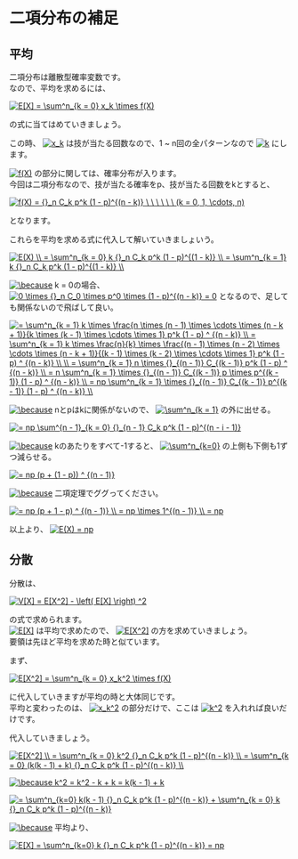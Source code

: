 # 二項分布の補足

## 平均

二項分布は離散型確率変数です。  
なので、平均を求めるには、

<a href="https://www.codecogs.com/eqnedit.php?latex=E[X]&space;=&space;\sum^n_{k&space;=&space;0}&space;x_k&space;\times&space;f(X)" target="_blank"><img src="https://latex.codecogs.com/gif.latex?E[X]&space;=&space;\sum^n_{k&space;=&space;0}&space;x_k&space;\times&space;f(X)" title="E[X] = \sum^n_{k = 0} x_k \times f(X)" /></a>

の式に当てはめていきましょう。

この時、
<a href="https://www.codecogs.com/eqnedit.php?latex=x_k" target="_blank"><img src="https://latex.codecogs.com/gif.latex?x_k" title="x_k" /></a>
は技が当たる回数なので、1 ~ n回の全パターンなので
<a href="https://www.codecogs.com/eqnedit.php?latex=k" target="_blank"><img src="https://latex.codecogs.com/gif.latex?k" title="k" /></a>
にします。

<a href="https://www.codecogs.com/eqnedit.php?latex=f(X)" target="_blank"><img src="https://latex.codecogs.com/gif.latex?f(X)" title="f(X)" /></a>
の部分に関しては、確率分布が入ります。  
今回は二項分布なので、技が当たる確率をp、技が当たる回数をkとすると、  

<a href="https://www.codecogs.com/eqnedit.php?latex=f(X)&space;=&space;{}_n&space;C_k&space;p^k&space;(1&space;-&space;p)^{(n&space;-&space;k)}&space;\&space;\&space;\&space;\&space;\&space;\&space;(k&space;=&space;0,&space;1,&space;\cdots,&space;n)" target="_blank"><img src="https://latex.codecogs.com/gif.latex?f(X)&space;=&space;{}_n&space;C_k&space;p^k&space;(1&space;-&space;p)^{(n&space;-&space;k)}&space;\&space;\&space;\&space;\&space;\&space;\&space;(k&space;=&space;0,&space;1,&space;\cdots,&space;n)" title="f(X) = {}_n C_k p^k (1 - p)^{(n - k)} \ \ \ \ \ \ (k = 0, 1, \cdots, n)" /></a>

となります。

これらを平均を求める式に代入して解いていきましょいう。

<a href="https://www.codecogs.com/eqnedit.php?latex=E(X)&space;\\&space;=&space;\sum^n_{k&space;=&space;0}&space;k&space;{}_n&space;C_k&space;p^k&space;(1&space;-&space;p)^{(1&space;-&space;k)}&space;\\&space;=&space;\sum^n_{k&space;=&space;1}&space;k&space;{}_n&space;C_k&space;p^k&space;(1&space;-&space;p)^{(1&space;-&space;k)}&space;\\" target="_blank"><img src="https://latex.codecogs.com/gif.latex?E(X)&space;\\&space;=&space;\sum^n_{k&space;=&space;0}&space;k&space;{}_n&space;C_k&space;p^k&space;(1&space;-&space;p)^{(1&space;-&space;k)}&space;\\&space;=&space;\sum^n_{k&space;=&space;1}&space;k&space;{}_n&space;C_k&space;p^k&space;(1&space;-&space;p)^{(1&space;-&space;k)}&space;\\" title="E(X) \\ = \sum^n_{k = 0} k {}_n C_k p^k (1 - p)^{(1 - k)} \\ = \sum^n_{k = 1} k {}_n C_k p^k (1 - p)^{(1 - k)} \\" /></a>

<a href="https://www.codecogs.com/eqnedit.php?latex=\because" target="_blank"><img src="https://latex.codecogs.com/gif.latex?\because" title="\because" /></a>
k = 0の場合、
<a href="https://www.codecogs.com/eqnedit.php?latex=0&space;\times&space;{}_n&space;C_0&space;\times&space;p^0&space;\times&space;(1&space;-&space;p)^{(n&space;-&space;k)}&space;=&space;0" target="_blank"><img src="https://latex.codecogs.com/gif.latex?0&space;\times&space;{}_n&space;C_0&space;\times&space;p^0&space;\times&space;(1&space;-&space;p)^{(n&space;-&space;k)}&space;=&space;0" title="0 \times {}_n C_0 \times p^0 \times (1 - p)^{(n - k)} = 0" /></a>
となるので、足しても関係ないので飛ばして良い。

<a href="https://www.codecogs.com/eqnedit.php?latex==&space;\sum^n_{k&space;=&space;1}&space;k&space;\times&space;\frac{n&space;\times&space;(n&space;-&space;1)&space;\times&space;\cdots&space;\times&space;(n&space;-&space;k&space;&plus;&space;1)}{k&space;\times&space;(k&space;-&space;1)&space;\times&space;\cdots&space;\times&space;1}&space;p^k&space;(1&space;-&space;p)&space;^&space;{(n&space;-&space;k)}&space;\\&space;=&space;\sum^n_{k&space;=&space;1}&space;k&space;\times&space;\frac{n}{k}&space;\times&space;\frac{(n&space;-&space;1)&space;\times&space;(n&space;-&space;2)&space;\times&space;\cdots&space;\times&space;(n&space;-&space;k&space;&plus;&space;1)}{(k&space;-&space;1)&space;\times&space;(k&space;-&space;2)&space;\times&space;\cdots&space;\times&space;1}&space;p^k&space;(1&space;-&space;p)&space;^&space;{(n&space;-&space;k)}&space;\\&space;\\&space;=&space;\sum^n_{k&space;=&space;1}&space;n&space;\times&space;{}_{(n&space;-&space;1)}&space;C_{(k&space;-&space;1)}&space;p^k&space;(1&space;-&space;p)&space;^&space;{(n&space;-&space;k)}&space;\\&space;=&space;n&space;\sum^n_{k&space;=&space;1}&space;\times&space;{}_{(n&space;-&space;1)}&space;C_{(k&space;-&space;1)}&space;p&space;\times&space;p^{(k&space;-&space;1)}&space;(1&space;-&space;p)&space;^&space;{(n&space;-&space;k)}&space;\\&space;=&space;np&space;\sum^n_{k&space;=&space;1}&space;\times&space;{}_{(n&space;-&space;1)}&space;C_{(k&space;-&space;1)}&space;p^{(k&space;-&space;1)}&space;(1&space;-&space;p)&space;^&space;{(n&space;-&space;k)}&space;\\" target="_blank"><img src="https://latex.codecogs.com/gif.latex?=&space;\sum^n_{k&space;=&space;1}&space;k&space;\times&space;\frac{n&space;\times&space;(n&space;-&space;1)&space;\times&space;\cdots&space;\times&space;(n&space;-&space;k&space;&plus;&space;1)}{k&space;\times&space;(k&space;-&space;1)&space;\times&space;\cdots&space;\times&space;1}&space;p^k&space;(1&space;-&space;p)&space;^&space;{(n&space;-&space;k)}&space;\\&space;=&space;\sum^n_{k&space;=&space;1}&space;k&space;\times&space;\frac{n}{k}&space;\times&space;\frac{(n&space;-&space;1)&space;\times&space;(n&space;-&space;2)&space;\times&space;\cdots&space;\times&space;(n&space;-&space;k&space;&plus;&space;1)}{(k&space;-&space;1)&space;\times&space;(k&space;-&space;2)&space;\times&space;\cdots&space;\times&space;1}&space;p^k&space;(1&space;-&space;p)&space;^&space;{(n&space;-&space;k)}&space;\\&space;\\&space;=&space;\sum^n_{k&space;=&space;1}&space;n&space;\times&space;{}_{(n&space;-&space;1)}&space;C_{(k&space;-&space;1)}&space;p^k&space;(1&space;-&space;p)&space;^&space;{(n&space;-&space;k)}&space;\\&space;=&space;n&space;\sum^n_{k&space;=&space;1}&space;\times&space;{}_{(n&space;-&space;1)}&space;C_{(k&space;-&space;1)}&space;p&space;\times&space;p^{(k&space;-&space;1)}&space;(1&space;-&space;p)&space;^&space;{(n&space;-&space;k)}&space;\\&space;=&space;np&space;\sum^n_{k&space;=&space;1}&space;\times&space;{}_{(n&space;-&space;1)}&space;C_{(k&space;-&space;1)}&space;p^{(k&space;-&space;1)}&space;(1&space;-&space;p)&space;^&space;{(n&space;-&space;k)}&space;\\" title="= \sum^n_{k = 1} k \times \frac{n \times (n - 1) \times \cdots \times (n - k + 1)}{k \times (k - 1) \times \cdots \times 1} p^k (1 - p) ^ {(n - k)} \\ = \sum^n_{k = 1} k \times \frac{n}{k} \times \frac{(n - 1) \times (n - 2) \times \cdots \times (n - k + 1)}{(k - 1) \times (k - 2) \times \cdots \times 1} p^k (1 - p) ^ {(n - k)} \\ \\ = \sum^n_{k = 1} n \times {}_{(n - 1)} C_{(k - 1)} p^k (1 - p) ^ {(n - k)} \\ = n \sum^n_{k = 1} \times {}_{(n - 1)} C_{(k - 1)} p \times p^{(k - 1)} (1 - p) ^ {(n - k)} \\ = np \sum^n_{k = 1} \times {}_{(n - 1)} C_{(k - 1)} p^{(k - 1)} (1 - p) ^ {(n - k)} \\" /></a>

<a href="https://www.codecogs.com/eqnedit.php?latex=\because" target="_blank"><img src="https://latex.codecogs.com/gif.latex?\because" title="\because" /></a>
nとpはkに関係がないので、
<a href="https://www.codecogs.com/eqnedit.php?latex=\sum^n_{k&space;=&space;1}" target="_blank"><img src="https://latex.codecogs.com/gif.latex?\sum^n_{k&space;=&space;1}" title="\sum^n_{k = 1}" /></a>
の外に出せる。

<a href="https://www.codecogs.com/eqnedit.php?latex==&space;np&space;\sum^{n&space;-&space;1}_{k&space;=&space;0}&space;{}_{n&space;-&space;1}&space;C_k&space;p^k&space;(1&space;-&space;p)^{(n&space;-&space;i&space;-&space;1)}" target="_blank"><img src="https://latex.codecogs.com/gif.latex?=&space;np&space;\sum^{n&space;-&space;1}_{k&space;=&space;0}&space;{}_{n&space;-&space;1}&space;C_k&space;p^k&space;(1&space;-&space;p)^{(n&space;-&space;i&space;-&space;1)}" title="= np \sum^{n - 1}_{k = 0} {}_{n - 1} C_k p^k (1 - p)^{(n - i - 1)}" /></a>

<a href="https://www.codecogs.com/eqnedit.php?latex=\because" target="_blank"><img src="https://latex.codecogs.com/gif.latex?\because" title="\because" /></a>
kのあたりをすべて-1すると、
<a href="https://www.codecogs.com/eqnedit.php?latex=\sum^n_{k=0}" target="_blank"><img src="https://latex.codecogs.com/gif.latex?\sum^n_{k=0}" title="\sum^n_{k=0}" /></a>
の上側も下側も1ずつ減らせる。  

<a href="https://www.codecogs.com/eqnedit.php?latex==&space;np&space;(p&space;&plus;&space;(1&space;-&space;p))&space;^&space;{(n&space;-&space;1)}" target="_blank"><img src="https://latex.codecogs.com/gif.latex?=&space;np&space;(p&space;&plus;&space;(1&space;-&space;p))&space;^&space;{(n&space;-&space;1)}" title="= np (p + (1 - p)) ^ {(n - 1)}" /></a>

<a href="https://www.codecogs.com/eqnedit.php?latex=\because" target="_blank"><img src="https://latex.codecogs.com/gif.latex?\because" title="\because" /></a>
二項定理でググってください。

<a href="https://www.codecogs.com/eqnedit.php?latex==&space;np&space;(p&space;&plus;&space;1&space;-&space;p)&space;^&space;{(n&space;-&space;1)}&space;\\&space;=&space;np&space;\times&space;1^{(n&space;-&space;1)}&space;\\&space;=&space;np" target="_blank"><img src="https://latex.codecogs.com/gif.latex?=&space;np&space;(p&space;&plus;&space;1&space;-&space;p)&space;^&space;{(n&space;-&space;1)}&space;\\&space;=&space;np&space;\times&space;1^{(n&space;-&space;1)}&space;\\&space;=&space;np" title="= np (p + 1 - p) ^ {(n - 1)} \\ = np \times 1^{(n - 1)} \\ = np" /></a>

以上より、
<a href="https://www.codecogs.com/eqnedit.php?latex=E(X)&space;=&space;np" target="_blank"><img src="https://latex.codecogs.com/gif.latex?E(X)&space;=&space;np" title="E(X) = np" /></a>

## 分散

分散は、

<a href="https://www.codecogs.com/eqnedit.php?latex=V[X]&space;=&space;E[X^2]&space;-&space;\left(&space;E[X]&space;\right)&space;^2" target="_blank"><img src="https://latex.codecogs.com/gif.latex?V[X]&space;=&space;E[X^2]&space;-&space;\left(&space;E[X]&space;\right)&space;^2" title="V[X] = E[X^2] - \left( E[X] \right) ^2" /></a>

の式で求められます。  
<a href="https://www.codecogs.com/eqnedit.php?latex=E[X]" target="_blank"><img src="https://latex.codecogs.com/gif.latex?E[X]" title="E[X]" /></a>
は平均で求めたので、
<a href="https://www.codecogs.com/eqnedit.php?latex=E[X^2]" target="_blank"><img src="https://latex.codecogs.com/gif.latex?E[X^2]" title="E[X^2]" /></a>
の方を求めていきましょう。  
要領は先ほど平均を求めた時と似ています。

まず、

<a href="https://www.codecogs.com/eqnedit.php?latex=E[X^2]&space;=&space;\sum^n_{k&space;=&space;0}&space;x_k^2&space;\times&space;f(X)" target="_blank"><img src="https://latex.codecogs.com/gif.latex?E[X^2]&space;=&space;\sum^n_{k&space;=&space;0}&space;x_k^2&space;\times&space;f(X)" title="E[X^2] = \sum^n_{k = 0} x_k^2 \times f(X)" /></a>

に代入していきますが平均の時と大体同じです。  
平均と変わったのは、
<a href="https://www.codecogs.com/eqnedit.php?latex=x_k^2" target="_blank"><img src="https://latex.codecogs.com/gif.latex?x_k^2" title="x_k^2" /></a>
の部分だけで、ここは
<a href="https://www.codecogs.com/eqnedit.php?latex=k^2" target="_blank"><img src="https://latex.codecogs.com/gif.latex?k^2" title="k^2" /></a>
を入れれば良いだけです。

代入していきましょう。

<a href="https://www.codecogs.com/eqnedit.php?latex=E[X^2]&space;\\&space;=&space;\sum^n_{k&space;=&space;0}&space;k^2&space;{}_n&space;C_k&space;p^k&space;(1&space;-&space;p)^{(n&space;-&space;k)}&space;\\&space;=&space;\sum^n_{k&space;=&space;0}&space;(k(k&space;-&space;1)&space;&plus;&space;k)&space;{}_n&space;C_k&space;p^k&space;(1&space;-&space;p)^{(n&space;-&space;k)}&space;\\" target="_blank"><img src="https://latex.codecogs.com/gif.latex?E[X^2]&space;\\&space;=&space;\sum^n_{k&space;=&space;0}&space;k^2&space;{}_n&space;C_k&space;p^k&space;(1&space;-&space;p)^{(n&space;-&space;k)}&space;\\&space;=&space;\sum^n_{k&space;=&space;0}&space;(k(k&space;-&space;1)&space;&plus;&space;k)&space;{}_n&space;C_k&space;p^k&space;(1&space;-&space;p)^{(n&space;-&space;k)}&space;\\" title="E[X^2] \\ = \sum^n_{k = 0} k^2 {}_n C_k p^k (1 - p)^{(n - k)} \\ = \sum^n_{k = 0} (k(k - 1) + k) {}_n C_k p^k (1 - p)^{(n - k)} \\" /></a>

<a href="https://www.codecogs.com/eqnedit.php?latex=\because&space;k^2&space;=&space;k^2&space;-&space;k&space;&plus;&space;k&space;=&space;k(k&space;-&space;1)&space;&plus;&space;k" target="_blank"><img src="https://latex.codecogs.com/gif.latex?\because&space;k^2&space;=&space;k^2&space;-&space;k&space;&plus;&space;k&space;=&space;k(k&space;-&space;1)&space;&plus;&space;k" title="\because k^2 = k^2 - k + k = k(k - 1) + k" /></a>

<a href="https://www.codecogs.com/eqnedit.php?latex==&space;\sum^n_{k=0}&space;k(k&space;-&space;1)&space;{}_n&space;C_k&space;p^k&space;(1&space;-&space;p)^{(n&space;-&space;k)}&space;&plus;&space;\sum^n_{k&space;=&space;0}&space;k&space;{}_n&space;C_k&space;p^k&space;(1&space;-&space;p)^{(n&space;-&space;k)}" target="_blank"><img src="https://latex.codecogs.com/gif.latex?=&space;\sum^n_{k=0}&space;k(k&space;-&space;1)&space;{}_n&space;C_k&space;p^k&space;(1&space;-&space;p)^{(n&space;-&space;k)}&space;&plus;&space;\sum^n_{k&space;=&space;0}&space;k&space;{}_n&space;C_k&space;p^k&space;(1&space;-&space;p)^{(n&space;-&space;k)}" title="= \sum^n_{k=0} k(k - 1) {}_n C_k p^k (1 - p)^{(n - k)} + \sum^n_{k = 0} k {}_n C_k p^k (1 - p)^{(n - k)}" /></a>

<a href="https://www.codecogs.com/eqnedit.php?latex=\because" target="_blank"><img src="https://latex.codecogs.com/gif.latex?\because" title="\because" /></a>
平均より、

<a href="https://www.codecogs.com/eqnedit.php?latex=E[X]&space;=&space;\sum^n_{k=0}&space;k&space;{}_n&space;C_k&space;p^k&space;(1&space;-&space;p)^{(n&space;-&space;k)}&space;=&space;np" target="_blank"><img src="https://latex.codecogs.com/gif.latex?E[X]&space;=&space;\sum^n_{k=0}&space;k&space;{}_n&space;C_k&space;p^k&space;(1&space;-&space;p)^{(n&space;-&space;k)}&space;=&space;np" title="E[X] = \sum^n_{k=0} k {}_n C_k p^k (1 - p)^{(n - k)} = np" /></a>
